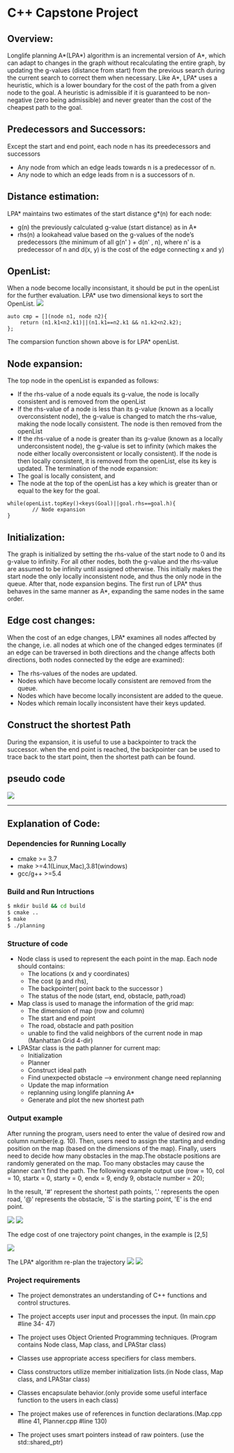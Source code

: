 ﻿# C++ Capstone Project

## Overview:
Longlife planning A*(LPA*) algorithm is an incremental version of A*, which can adapt to changes in the graph without recalculating the entire graph, by updating the g-values (distance from start) from the previous search during the current search to correct them when necessary. Like A*, LPA* uses a heuristic, which is a lower boundary for the cost of the path from a given node to the goal. A heuristic is admissible if it is guaranteed to be non-negative (zero being admissible) and never greater than the cost of the cheapest path to the goal.

## Predecessors and Successors:
Except the start and end point, each node n has its preedecessors and successors
- Any node from which an edge leads towards n is a predecessor of n.
- Any node to which an edge leads from n is a successors of n.

## Distance estimation:
LPA* maintains two estimates of the start distance g*(n) for each node:
- g(n) the previously calculated g-value (start distance) as in A*
- rhs(n) a lookahead value based on the g-values of the node’s predecessors (the minimum of all g(n' ) + d(n' , n), where n' is a predecessor of n and d(x, y) is the cost of the edge connecting x and y)

## OpenList:
When a node become locally inconsistant, it should be put in the openList for the further evaluation. LPA* use two dimensional keys to sort the OpenList. 
![](./output_pics/lpa_equation.png)

```
auto cmp = [](node n1, node n2){
    return (n1.k1<n2.k1)||(n1.k1==n2.k1 && n1.k2<n2.k2);
};
```
The comparsion function shown above is for LPA* openList.

## Node expansion:
The top node in the openList is expanded as follows:
- If the rhs-value of a node equals its g-value, the node is locally consistent and is removed from the openList
- If the rhs-value of a node is less than its g-value (known as a locally overconsistent node), the g-value is changed to match the rhs-value, making the node locally consistent. The node is then removed from the openList
- If the rhs-value of a node is greater than its g-value (known as a locally underconsistent node), the g-value is set to infinity (which makes the node either locally overconsistent or locally consistent). If the node is then locally consistent, it is removed from the openList, else its key is updated.
The termination of the node expansion:
- The goal is locally consistent, and
- The node at the top of the openList has a key which is greater than or equal to the key for the goal.
```
while(openList.topKey()<keys(Goal)||goal.rhs==goal.h){
        // Node expansion
}

```

## Initialization:
The graph is initialized by setting the rhs-value of the start node to 0 and its g-value to infinity. For all other nodes, both the g-value and the rhs-value are assumed to be infinity until assigned otherwise. This initially makes the start node the only locally inconsistent node, and thus the only node in the queue. After that, node expansion begins. The first run of LPA* thus behaves in the same manner as A*, expanding the same nodes in the same order.

## Edge cost changes:
When the cost of an edge changes, LPA* examines all nodes affected by the change, i.e. all nodes at which one of the changed edges terminates (if an edge can be traversed in both directions and the change affects both directions, both nodes connected by the edge are examined):
- The rhs-values of the nodes are updated.
- Nodes which have become locally consistent are removed from the queue.
- Nodes which have become locally inconsistent are added to the queue.
- Nodes which remain locally inconsistent have their keys updated.

## Construct the shortest Path
During the expansion, it is useful to use a backpointer to track the successor. when the end point is reached, the backpointer can be used to trace back to the start point, then the shortest path can be found.

## pseudo code
![](./output_pics/LPA_psudoCode.png)

---
## Explanation of Code:

### Dependencies for Running Locally

- cmake >= 3.7
- make >=4.1(Linux,Mac),3.81(windows)
- gcc/g++ >=5.4

### Build and Run Intructions

```sh
$ mkdir build && cd build
$ cmake ..
$ make
$ ./planning
```

### Structure of code 
* Node class is used to represent the each point in the map. Each node should contains: 
    * The locations (x and y coordinates)
    * The cost (g and rhs), 
    * The backpointer( point back to the successor )
    * The status of the node (start, end, obstacle, path,road)
* Map class is used to manage the information of the grid map:
    * The dimension of map (row and column)
    * The start and end point
    * The road, obstacle and path position
    * unable to find the valid neighbors of the current node in map (Manhattan Grid 4-dir)
* LPAStar class is the path planner for current map:
    * Initialization
    * Planner
    * Construct ideal path
    * Find unexpected obstacle --> environment change need replanning
    * Update the map information
    * replanning using longlife planning A*
    * Generate and plot the new shortest path
    
### Output example
After running the program, users need to enter the value of desired row and column number(e.g. 10). Then, users need to assign the starting and ending position on the map (based on the dimensions of the map). Finally, users need to decide how many obstacles in the map.The obstacle positions are randomly generated on the map. Too many obstacles may cause the planner can't find the path. The following example output use (row = 10, col = 10, startx = 0, starty = 0, endx = 9, endy 9, obstacle number = 20);

In the result, '#' represent the shortest path points, '.' represents the open road, '@' represents the obstacle, 'S' is the starting point, 'E' is the end point.  

![](./output_pics/output_beforemapchange.png)
![](./output_pics/path1.png)


The edge cost of one trajectory point changes, in the example is [2,5]

![](./output_pics/changedMap.png)

The LPA* algorithm re-plan the trajectory
![](./output_pics/output_aftermapchange.png)
![](./output_pics/path2.png)

### Project requirements

- The project demonstrates an understanding of C++ functions and control structures.

- The project accepts user input and processes the input. (In main.cpp  #line 34- 47)

- The project uses Object Oriented Programming techniques. (Program contains Node class, Map class, and LPAStar class)

- Classes use appropriate access specifiers for class members.

- Class constructors utilize member initialization lists.(in Node class, Map class, and LPAStar class)

- Classes encapsulate behavior.(only provide some useful interface function to the users in each class)

- The project makes use of references in function declarations.(Map.cpp #line 41, Planner.cpp #line 130)

- The project uses smart pointers instead of raw pointers. (use the std::shared_ptr)
